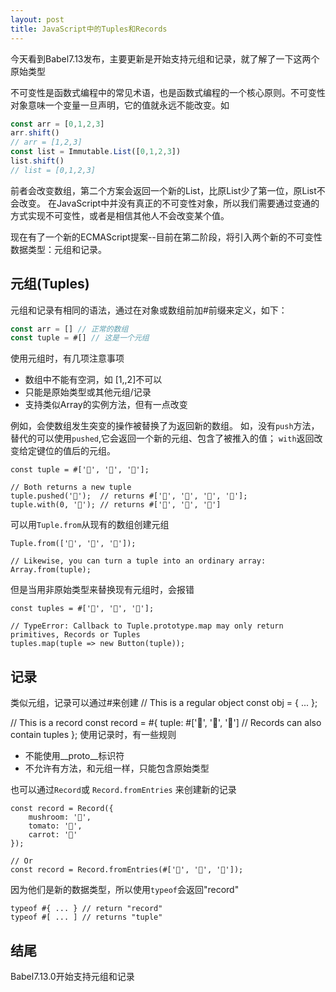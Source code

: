 ```yaml
---
layout: post
title: JavaScript中的Tuples和Records
---
```

今天看到Babel7.13发布，主要更新是开始支持元组和记录，就了解了一下这两个原始类型
<!-- more -->
不可变性是函数式编程中的常见术语，也是函数式编程的一个核心原则。不可变性对象意味一个变量一旦声明，它的值就永远不能改变。如
```javascript
const arr = [0,1,2,3]
arr.shift()
// arr = [1,2,3]
const list = Immutable.List([0,1,2,3])
list.shift()
// list = [0,1,2,3]
```
前者会改变数组，第二个方案会返回一个新的List，比原List少了第一位，原List不会改变。
在JavaScript中并没有真正的不可变性对象，所以我们需要通过变通的方式实现不可变性，或者是相信其他人不会改变某个值。

现在有了一个新的ECMAScript提案--目前在第二阶段，将引入两个新的不可变性数据类型：元组和记录。

## 元组(Tuples)
元组和记录有相同的语法，通过在对象或数组前加#前缀来定义，如下：
```javascript
const arr = [] // 正常的数组
const tuple = #[] // 这是一个元组
```
使用元组时，有几项注意事项
* 数组中不能有空洞，如 [1,,2]不可以
* 只能是原始类型或其他元组/记录
* 支持类似Array的实例方法，但有一点改变

例如，会使数组发生突变的操作被替换了为返回新的数组。
如，没有`push`方法，替代的可以使用`pushed`,它会返回一个新的元组、包含了被推入的值；
`with`返回改变给定键位的值后的元组。
```
const tuple = #['🍄', '🍅', '🥕'];

// Both returns a new tuple
tuple.pushed('🥒');  // returns #['🍄', '🍅', '🥕', '🥒'];
tuple.with(0, '🌳'); // returns #['🌳', '🍅', '🥕']
```

可以用`Tuple.from`从现有的数组创建元组
```
Tuple.from(['🍄', '🍅', '🥕']);

// Likewise, you can turn a tuple into an ordinary array:
Array.from(tuple);
```
但是当用非原始类型来替换现有元组时，会报错
```
const tuples = #['🍄', '🍅', '🥕'];

// TypeError: Callback to Tuple.prototype.map may only return primitives, Records or Tuples
tuples.map(tuple => new Button(tuple));
```

## 记录
类似元组，记录可以通过#来创建
// This is a regular object
const obj = { ... };

// This is a record
const record = #{
tuple: #['🍄', '🍅', '🥕'] // Records can also contain tuples
};
使用记录时，有一些规则
* 不能使用__proto__标识符
* 不允许有方法，和元组一样，只能包含原始类型

也可以通过`Record`或 `Record.fromEntries` 来创建新的记录
```
const record = Record({
    mushroom: '🍄',
    tomato: '🍅',
    carrot: '🥕'
});

// Or
const record = Record.fromEntries(#['🍄', '🍅', '🥕']);
```
因为他们是新的数据类型，所以使用`typeof`会返回"record"
```
typeof #{ ... } // return "record"
typeof #[ ... ] // returns "tuple"
```

## 结尾
Babel7.13.0开始支持元组和记录